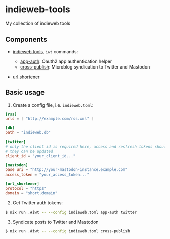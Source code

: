 # indieweb-tools

My collection of indieweb tools

## Components

- [indieweb tools](crates/apps/iwt), `iwt` commands:
  - [app-auth](crates/libraries/app_auth): Oauth2 app authentication helper
  - [cross-publish](crates/libraries/cross_publisher): Microblog syndication to Twitter and Mastodon
  
- [url shortener](crates/apps/url_shortener)

## Basic usage

1) Create a config file, i.e. `indieweb.toml`:

```toml
[rss]
urls = [ "http://example.com/rss.xml" ]

[db]
path = "indieweb.db"

[twitter]
# only the client id is required here, access and resfresh tokens should be stored in the db so that
# they can be updated
client_id = "your_client_id..."

[mastodon]
base_uri = "http://your-mastodon-instance.example.com"
access_token = "your_access_token..."

[url_shortener]
protocol = "https"
domain = "short.domain"
```

2) Get Twitter auth tokens:

```bash
$ nix run .#iwt -- --config indieweb.toml app-auth twitter
```

3) Syndicate posts to Twitter and Mastodon

```bash
$ nix run .#iwt -- --config indieweb.toml cross-publish
```
